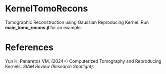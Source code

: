 # KernelTomoRecons

Tomographic Reconstruction using Gaussian Reproducing Kernel. Run **main_tomo_recons.jl** for an example.

# References

Yun H, Panaretos VM. (2024+) Computerized Tomography and Reproducing Kernels. _SIAM Review (Research Spotlight)_.


